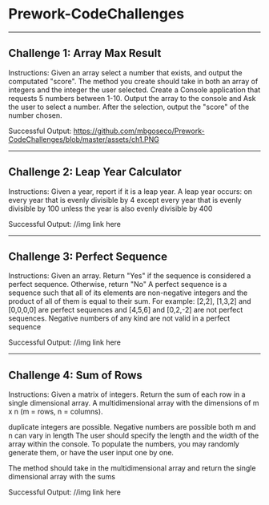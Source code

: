 # Prework-CodeChallenges

--------------------------------
## Challenge 1: Array Max Result
Instructions: Given an array select a number that exists, and output the computated "score". The method you create should take in both an array of integers and the integer the user selected.
Create a Console application that requests 5 numbers between 1-10. Output the array to the console and Ask the user to select a number. After the selection, output the "score" of the number chosen.

Successful Output: https://github.com/mbgoseco/Prework-CodeChallenges/blob/master/assets/ch1.PNG


------------------------------------
## Challenge 2: Leap Year Calculator
Instructions: Given a year, report if it is a leap year.
A leap year occurs:
on every year that is evenly divisible by 4
  except every year that is evenly divisible by 100
    unless the year is also evenly divisible by 400

Successful Output: //img link here


--------------------------------
## Challenge 3: Perfect Sequence
Instructions: Given an array. Return "Yes" if the sequence is considered a perfect sequence. Otherwise, return "No"
A perfect sequence is a sequence such that all of its elements are non-negative integers and the product of all of them is equal to their sum. For example: [2,2], [1,3,2] and [0,0,0,0] are perfect sequences and [4,5,6] and [0,2,-2] are not perfect sequences. Negative numbers of any kind are not valid in a perfect sequence

Successful Output: //img link here


---------------------------
## Challenge 4: Sum of Rows
Instructions: Given a matrix of integers. Return the sum of each row in a single dimensional array.
A multidimensional array with the dimensions of m x n (m = rows, n = columns).

duplicate integers are possible.
Negative numbers are possible
both m and n can vary in length
The user should specify the length and the width of the array within the console. To populate the numbers, you may randomly generate them, or have the user input one by one.

The method should take in the multidimensional array and return the single dimensional array with the sums

Successful Output: //img link here
